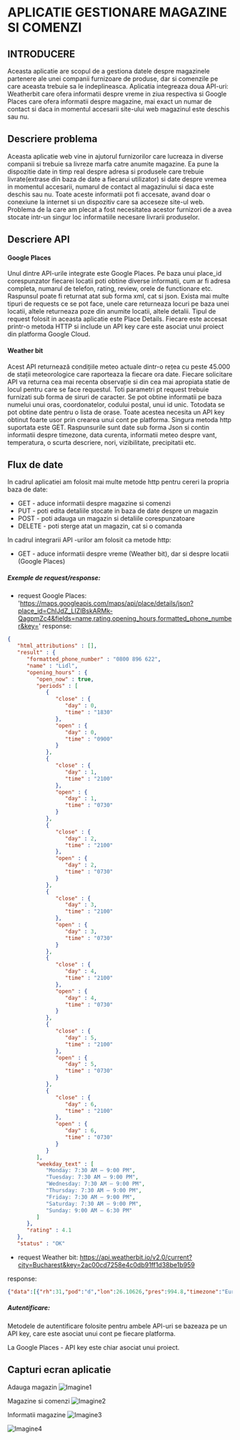 # APLICATIE GESTIONARE MAGAZINE SI COMENZI

## INTRODUCERE
Aceasta aplicatie are scopul de a gestiona datele despre magazinele partenere ale unei companii furnizoare de produse, dar si comenzile pe care aceasta
trebuie sa le indeplineasca. Aplicatia integreaza doua API-uri: Weatherbit care ofera informatii despre vreme
in ziua respectiva si Google Places care ofera informatii despre magazine, mai exact un numar de contact
si daca in momentul accesarii site-ului web magazinul este deschis sau nu.

## Descriere problema
Aceasta aplicatie web vine in ajutorul furnizorilor care lucreaza in diverse companii si trebuie sa livreze marfa catre
anumite magazine. Ea pune la dispozitie date in timp real despre adresa si produsele care trebuie livrate(extrase din baza de date a fiecarui utilizator) si date despre
vremea in momentul accesarii, numarul de contact al magazinului si daca este deschis sau nu.
Toate aceste informatii pot fi accesate, avand doar o conexiune la internet si un dispozitiv care sa
acceseze site-ul web.
Problema de la care am plecat a fost necesitatea acestor furnizori de a avea stocate intr-un singur loc
informatiile necesare livrarii produselor.

## Descriere API
#### Google Places
Unul dintre API-urile integrate este Google Places. Pe baza unui place_id corespunzator fiecarei locatii
poti obtine diverse informatii, cum ar fi adresa completa, numarul de telefon, rating, review, orele de functionare etc.
Raspunsul poate fi returnat atat sub forma xml, cat si json. Exista mai multe tipuri de requests ce se pot face, unele
care returneaza locuri pe baza unei locatii, altele returneaza poze din anumite locatii, altele detalii.
Tipul de request folosit in aceasta aplicatie este Place Details. Fiecare este accesat printr-o metoda HTTP si include un API key care este asociat unui proiect din platforma Google Cloud.

#### Weather bit
Acest API returnează condițiile meteo actuale dintr-o rețea cu peste 45.000 de stații
meteorologice care raporteaza la fiecare ora date. 
Fiecare solicitare API va returna cea mai recenta observație si din cea mai apropiata statie de locul pentru care se face requestul.
Toti parametri pt request trebuie furnizati sub forma de siruri de caracter. Se pot obtine informatii pe baza numelui unui oras, coordonatelor, codului postal, unui id unic.
Totodata se pot obtine date pentru o lista de orase. Toate acestea necesita un API key obtinut foarte usor prin crearea unui cont pe platforma.
Singura metoda http suportata este GET. Raspunsurile sunt date sub forma Json si contin informatii
despre timezone, data curenta, informatii meteo despre vant, temperatura, o scurta descriere, nori, vizibilitate, precipitatii etc.

## Flux de date
In cadrul aplicatiei am folosit mai multe metode http pentru cereri la propria baza de date:
* GET - aduce informatii despre magazine si comenzi
* PUT - poti edita detaliile stocate in baza de date despre un magazin
* POST - poti adauga un magazin si detaliile corespunzatoare
* DELETE - poti sterge atat un magazin, cat si o comanda

In cadrul integrarii API -urilor am folosit ca metode http:
* GET - aduce informatii despre vreme (Weather bit), dar si despre locatii (Google Places)
##### Exemple de request/response:
- request Google Places: 'https://maps.googleapis.com/maps/api/place/details/json?place_id=ChIJdZ_LIZIBskARMk-QagpmZc4&fields=name,rating,opening_hours,formatted_phone_number&key='
response: 
```json 
{
   "html_attributions" : [],
   "result" : {
      "formatted_phone_number" : "0800 896 622",
      "name" : "Lidl",
      "opening_hours" : {
         "open_now" : true,
         "periods" : [
            {
               "close" : {
                  "day" : 0,
                  "time" : "1830"
               },
               "open" : {
                  "day" : 0,
                  "time" : "0900"
               }
            },
            {
               "close" : {
                  "day" : 1,
                  "time" : "2100"
               },
               "open" : {
                  "day" : 1,
                  "time" : "0730"
               }
            },
            {
               "close" : {
                  "day" : 2,
                  "time" : "2100"
               },
               "open" : {
                  "day" : 2,
                  "time" : "0730"
               }
            },
            {
               "close" : {
                  "day" : 3,
                  "time" : "2100"
               },
               "open" : {
                  "day" : 3,
                  "time" : "0730"
               }
            },
            {
               "close" : {
                  "day" : 4,
                  "time" : "2100"
               },
               "open" : {
                  "day" : 4,
                  "time" : "0730"
               }
            },
            {
               "close" : {
                  "day" : 5,
                  "time" : "2100"
               },
               "open" : {
                  "day" : 5,
                  "time" : "0730"
               }
            },
            {
               "close" : {
                  "day" : 6,
                  "time" : "2100"
               },
               "open" : {
                  "day" : 6,
                  "time" : "0730"
               }
            }
         ],
         "weekday_text" : [
            "Monday: 7:30 AM – 9:00 PM",
            "Tuesday: 7:30 AM – 9:00 PM",
            "Wednesday: 7:30 AM – 9:00 PM",
            "Thursday: 7:30 AM – 9:00 PM",
            "Friday: 7:30 AM – 9:00 PM",
            "Saturday: 7:30 AM – 9:00 PM",
            "Sunday: 9:00 AM – 6:30 PM"
         ]
      },
      "rating" : 4.1
   },
   "status" : "OK" 
   ``` 
- request Weather bit: https://api.weatherbit.io/v2.0/current?city=Bucharest&key=2ac00cd7258e4c0db91ff1d38be1b959

response:
``` json
{"data":[{"rh":31,"pod":"d","lon":26.10626,"pres":994.8,"timezone":"Europe\/Bucharest","ob_time":"2020-05-12 14:35","country_code":"RO","clouds":100,"ts":1589294100,"solar_rad":114.1,"state_code":"10","city_name":"Bucharest","wind_spd":1,"last_ob_time":"2020-05-12T14:35:00","wind_cdir_full":"north","wind_cdir":"N","slp":1004.3,"vis":1.5,"h_angle":45,"sunset":"17:33","dni":809.7,"dewpt":11,"snow":0,"uv":6.17284,"precip":3.15789,"wind_dir":0,"sunrise":"02:50","ghi":570.38,"dhi":99.67,"aqi":67,"lat":44.43225,"weather":{"icon":"r01d","code":"500","description":"Light rain"},"datetime":"2020-05-12:14","temp":30,"station":"AU800","elev_angle":36.1,"app_temp":28.9}],"count":1}
```


##### Autentificare:
Metodele de autentificare folosite pentru ambele API-uri se bazeaza pe un API key, care este asociat unui cont pe fiecare platforma.

La Google Places - API key este chiar asociat unui proiect.

## Capturi ecran aplicatie
Adauga magazin
![Imagine1](img1.png)


Magazine si comenzi
![Imagine2](img3.png)

Informatii magazine
![Imagine3](img4.png)


![Imagine4](img5.png)
